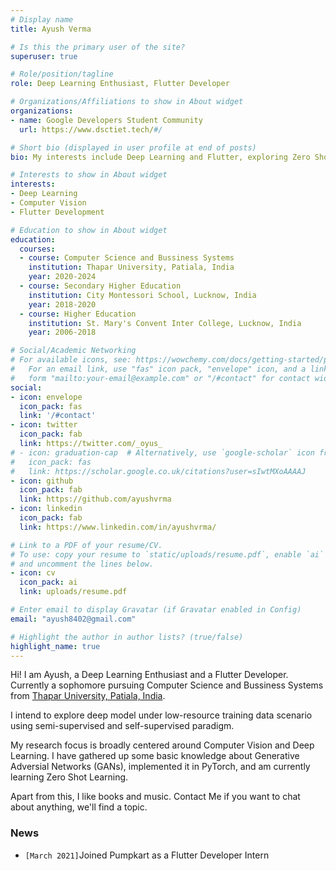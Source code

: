 ```yaml
---
# Display name
title: Ayush Verma

# Is this the primary user of the site?
superuser: true

# Role/position/tagline
role: Deep Learning Enthusiast, Flutter Developer

# Organizations/Affiliations to show in About widget
organizations:
- name: Google Developers Student Community
  url: https://www.dsctiet.tech/#/

# Short bio (displayed in user profile at end of posts)
bio: My interests include Deep Learning and Flutter, exploring Zero Shot Learning currently.

# Interests to show in About widget
interests:
- Deep Learning
- Computer Vision
- Flutter Development

# Education to show in About widget
education:
  courses:
  - course: Computer Science and Bussiness Systems
    institution: Thapar University, Patiala, India
    year: 2020-2024
  - course: Secondary Higher Education
    institution: City Montessori School, Lucknow, India
    year: 2018-2020
  - course: Higher Education
    institution: St. Mary's Convent Inter College, Lucknow, India
    year: 2006-2018

# Social/Academic Networking
# For available icons, see: https://wowchemy.com/docs/getting-started/page-builder/#icons
#   For an email link, use "fas" icon pack, "envelope" icon, and a link in the
#   form "mailto:your-email@example.com" or "/#contact" for contact widget.
social:
- icon: envelope
  icon_pack: fas
  link: '/#contact'
- icon: twitter
  icon_pack: fab
  link: https://twitter.com/_oyus_
# - icon: graduation-cap  # Alternatively, use `google-scholar` icon from `ai` icon pack
#   icon_pack: fas
#   link: https://scholar.google.co.uk/citations?user=sIwtMXoAAAAJ
- icon: github
  icon_pack: fab
  link: https://github.com/ayushvrma
- icon: linkedin
  icon_pack: fab
  link: https://www.linkedin.com/in/ayushvrma/

# Link to a PDF of your resume/CV.
# To use: copy your resume to `static/uploads/resume.pdf`, enable `ai` icons in `params.toml`, 
# and uncomment the lines below.
- icon: cv
  icon_pack: ai
  link: uploads/resume.pdf

# Enter email to display Gravatar (if Gravatar enabled in Config)
email: "ayush8402@gmail.com"

# Highlight the author in author lists? (true/false)
highlight_name: true
---
```


Hi! I am Ayush, a Deep Learning Enthusiast and a Flutter Developer. Currently a sophomore pursuing Computer Science and Bussiness Systems from [Thapar University, Patiala, India](https://www.thapar.edu/).

I intend to explore deep model under low-resource training data scenario using semi-supervised and self-supervised paradigm.

My research focus is broadly centered around Computer Vision and Deep Learning.
I have gathered up some basic knowledge about Generative Adversial Networks (GANs), implemented it in PyTorch, and am currently learning Zero Shot Learning.

Apart from this, I like books and music. Contact Me if you want to chat about anything, we'll find a topic.

### News
- `[March 2021]`Joined Pumpkart as a Flutter Developer Intern